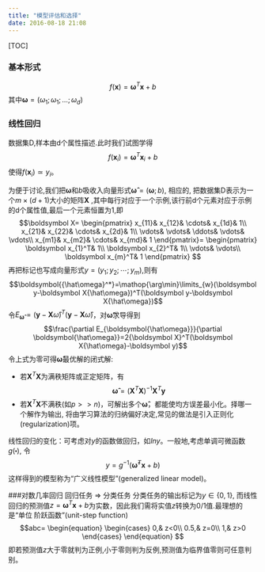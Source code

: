 ```yaml
---
title: "模型评估和选择"
date: 2016-08-18 21:08
---
```


[TOC]

### 基本形式
$$f(\boldsymbol x)=\boldsymbol\omega^T\boldsymbol x + b$$
其中$\boldsymbol\omega=(\omega_1;\omega_1;...;\omega_d)$
### 线性回归
数据集D,样本由d个属性描述.此时我们试图学得$$f(\boldsymbol x_i)=\boldsymbol\omega^T\boldsymbol x_i + b$$
使得$f(\boldsymbol x_i) \simeq y_i$。

为便于讨论,我们把$\boldsymbol\omega$和$b$吸收入向量形式$\boldsymbol{\hat\omega}=(\boldsymbol\omega;b)$, 相应的, 把数据集D表示为一个$m \times (d + 1)$大小的矩阵$\boldsymbol X$ ,其中每行对应于一个示例,该行前d个元素对应于示例的d个属性值,最后一个元素恒置为1,即
$$\boldsymbol X=
\begin{pmatrix}
x_{11}& x_{12}& \cdots& x_{1d}& 1\\
x_{21}& x_{22}& \cdots& x_{2d}& 1\\
\vdots& \vdots& \ddots& \vdots& \vdots\\
x_{m1}& x_{m2}& \cdots& x_{md}& 1
\end{pmatrix}=
\begin{pmatrix}
\boldsymbol x_{1}^T& 1\\
\boldsymbol x_{2}^T& 1\\
\vdots& \vdots\\
\boldsymbol x_{m}^T& 1
\end{pmatrix}
$$
再把标记也写成向量形式$y=(y_1;y_2;\cdots;y_m)$,则有
$$\boldsymbol{{\hat\omega}^*}=\mathop{\arg\min}\limits_{w}(\boldsymbol y-\boldsymbol X{\hat\omega})^T(\boldsymbol y-\boldsymbol X{\hat\omega})$$
令$E_{\boldsymbol{\hat\omega}}=(\boldsymbol y-\boldsymbol X{\hat\omega})^T(\boldsymbol y-\boldsymbol X{\hat\omega})$，对$\boldsymbol{\hat\omega}$求导得到
$$\frac{\partial E_{\boldsymbol{\hat\omega}}}{\partial \boldsymbol{\hat\omega}}=2{\boldsymbol X}^T(\boldsymbol X{\hat\omega}-\boldsymbol y)$$
令上式为零可得$\boldsymbol{\hat\omega}$最优解的闭式解:

- 若$\boldsymbol X^T\boldsymbol X$为满秩矩阵或正定矩阵，有
$$\boldsymbol{\hat\omega}=(\boldsymbol X^T\boldsymbol X)^{-1}\boldsymbol X^T\boldsymbol y$$
- 若$\boldsymbol X^T\boldsymbol X$不满秩(如$p >> n$)，可解出多个$\boldsymbol{\hat\omega}$，都能使均方误差最小化。择哪一个解作为输出, 将由学习算法的归纳偏好决定,常见的做法是引入正则化(regularization)项。

线性回归的变化：可考虑对$y$的函数做回归，如$lny$。一般地,考虑单调可微函数$g(\centerdot)$, 令$$y= g^{-1}({\boldsymbol{\hat\omega}}^T\boldsymbol x+b)$$这样得到的模型称为“广义线性模型”(generalized linear model)。

###对数几率回归
回归任务 => 分类任务
分类任务的输出标记为$y\in\{0, 1\}$, 而线性回归的预测值$z={\boldsymbol{\omega}}^T\boldsymbol x+b$为实数，因此我们需将实值$z$转换为0/1值.最理想的是“单位 阶跃函数”(unit-step function)
$$abc=
\begin{equation}
\begin{cases}
0,& z<0\\
0.5,& z=0\\
1,& z>0
\end{cases}
\end{equation}
$$即若预测值$z$大于零就判为正例,小于零则判为反例,预测值为临界值零则可任意判别。
